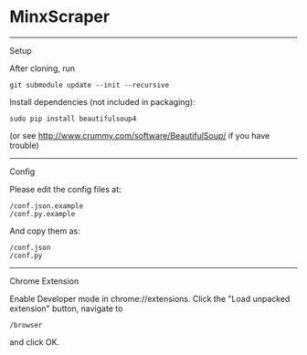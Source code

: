 # MinxScraper

******
Setup

After cloning, run

	git submodule update --init --recursive

Install dependencies (not included in packaging):

	sudo pip install beautifulsoup4

(or see http://www.crummy.com/software/BeautifulSoup/ if you have trouble)

******
Config

Please edit the config files at:

	/conf.json.example
	/conf.py.example

And copy them as:

	/conf.json
	/conf.py

******
Chrome Extension

Enable Developer mode in chrome://extensions.
Click the "Load unpacked extension" button, navigate to 
	
	/browser 

and click OK.